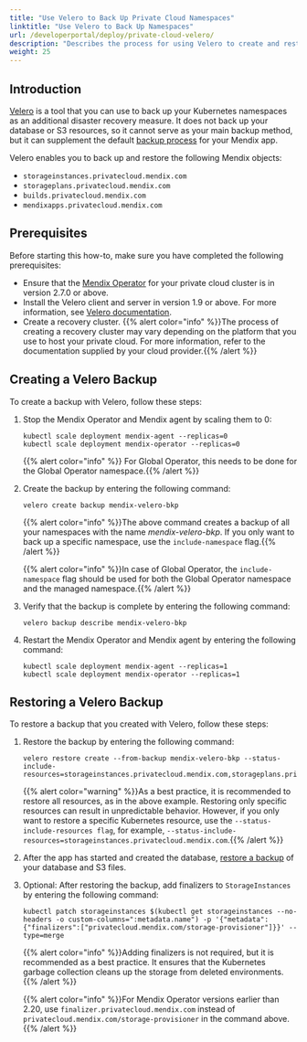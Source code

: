 ```yaml
---
title: "Use Velero to Back Up Private Cloud Namespaces"
linktitle: "Use Velero to Back Up Namespaces"
url: /developerportal/deploy/private-cloud-velero/
description: "Describes the process for using Velero to create and restore backups of your Mendix app namespaces in private cloud"
weight: 25
---
```


## Introduction

[Velero](https://velero.io/docs/) is a tool that you can use to back up your Kubernetes namespaces as an additional disaster recovery measure. It does not back up your database or S3 resources, so it cannot serve as your main backup method, but it can supplement the default [backup process](/developerportal/operate/backups/) for your Mendix app.

Velero enables you to back up and restore the following Mendix objects:

* `storageinstances.privatecloud.mendix.com`
* `storageplans.privatecloud.mendix.com`
* `builds.privatecloud.mendix.com`
* `mendixapps.privatecloud.mendix.com`

## Prerequisites

Before starting this how-to, make sure you have completed the following prerequisites:

* Ensure that the [Mendix Operator](/developerportal/deploy/private-cloud-technical-appendix-01/) for your private cloud cluster is in version 2.7.0 or above.
* Install the Velero client and server in version 1.9 or above. For more information, see [Velero documentation](https://velero.io/docs/).
* Create a recovery cluster.
    {{% alert color="info" %}}The process of creating a recovery cluster may vary depending on the platform that you use to host your private cloud. For more information, refer to the documentation supplied by your cloud provider.{{% /alert %}}

## Creating a Velero Backup

To create a backup with Velero, follow these steps:

1. Stop the Mendix Operator and Mendix agent by scaling them to 0:

    ```text
    kubectl scale deployment mendix-agent --replicas=0
    kubectl scale deployment mendix-operator --replicas=0
    ```

     {{% alert color="info" %}} For Global Operator, this needs to be done for the Global Operator namespace.{{% /alert %}}   

2. Create the backup by entering the following command:

    ```text
    velero create backup mendix-velero-bkp
    ``` 

    {{% alert color="info" %}}The above command creates a backup of all your namespaces with the name *mendix-velero-bkp*. If you only want to back up a specific namespace, use the `include-namespace` flag.{{% /alert %}}
    
    {{% alert color="info" %}}In case of Global Operator, the `include-namespace` flag should be used for both the Global Operator namespace and the managed namespace.{{% /alert %}}

3. Verify that the backup is complete by entering the following command:

    ```text
    velero backup describe mendix-velero-bkp
    ```

4. Restart the Mendix Operator and Mendix agent by entering the following command:

    ```text
    kubectl scale deployment mendix-agent --replicas=1
    kubectl scale deployment mendix-operator --replicas=1
    ```

## Restoring a Velero Backup

To restore a backup that you created with Velero, follow these steps:

1. Restore the backup by entering the following command:

    ```text
    velero restore create --from-backup mendix-velero-bkp --status-include-resources=storageinstances.privatecloud.mendix.com,storageplans.privatecloud.mendix.com,builds.privatecloud.mendix.com,mendixapps.privatecloud.mendix.com
    ```

    {{% alert color="warning" %}}As a best practice, it is recommended to restore all resources, as in the above example. Restoring only specific resources can result in unpredictable behavior. However, if you only want to restore a specific Kubernetes resource, use the `--status-include-resources flag`, for example, `--status-include-resources=storageinstances.privatecloud.mendix.com`.{{% /alert %}}

2. After the app has started and created the database, [restore a backup](/developerportal/deploy/private-cloud-data-transfer/) of your database and S3 files.
3. Optional: After restoring the backup, add finalizers to `StorageInstances` by entering the following command:

    ```text
    kubectl patch storageinstances $(kubectl get storageinstances --no-headers -o custom-columns=":metadata.name") -p '{"metadata":{"finalizers":["privatecloud.mendix.com/storage-provisioner"]}}' --type=merge
    ```

    {{% alert color="info" %}}Adding finalizers is not required, but it is recommended as a best practice. It ensures that the Kubernetes garbage collection cleans up the storage from deleted environments.{{% /alert %}}

    {{% alert color="info" %}}For Mendix Operator versions earlier than 2.20, use `finalizer.privatecloud.mendix.com` instead of `privatecloud.mendix.com/storage-provisioner` in the command above.{{% /alert %}}
